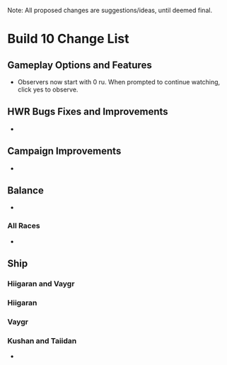 Note: All proposed changes are suggestions/ideas, until deemed final.


# Build 10 Change List



## Gameplay Options and Features
- Observers now start with 0 ru. When prompted to continue watching, click yes to observe.



## HWR Bugs Fixes and Improvements
-




## Campaign Improvements
-




## Balance
-



### All Races
-
__Ship__
-




### Hiigaran and Vaygr




### Hiigaran




### Vaygr




### Kushan and Taiidan
- 

